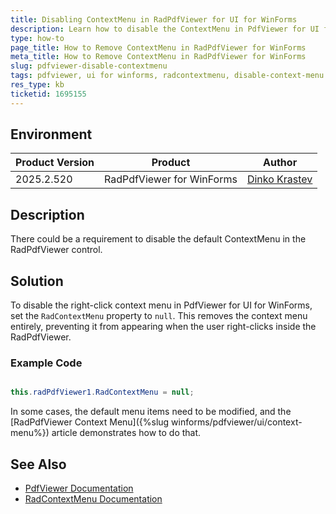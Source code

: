 ```yaml
---
title: Disabling ContextMenu in RadPdfViewer for UI for WinForms
description: Learn how to disable the ContextMenu in PdfViewer for UI for WinForms by removing the RadContextMenu property.
type: how-to
page_title: How to Remove ContextMenu in RadPdfViewer for WinForms
meta_title: How to Remove ContextMenu in RadPdfViewer for WinForms
slug: pdfviewer-disable-contextmenu
tags: pdfviewer, ui for winforms, radcontextmenu, disable-context-menu
res_type: kb
ticketid: 1695155
---
```


## Environment

|Product Version|Product|Author|
|----|----|----|
|2025.2.520|RadPdfViewer for WinForms|[Dinko Krastev](https://www.telerik.com/blogs/author/dinko-krastev)|

## Description

There could be a requirement to disable the default ContextMenu in the RadPdfViewer control. 

## Solution

To disable the right-click context menu in PdfViewer for UI for WinForms, set the `RadContextMenu` property to `null`. This removes the context menu entirely, preventing it from appearing when the user right-clicks inside the RadPdfViewer.

### Example Code

````C#

this.radPdfViewer1.RadContextMenu = null;

````

In some cases, the default menu items need to be modified, and the [RadPdfViewer Context Menu]({%slug winforms/pdfviewer/ui/context-menu%}) article demonstrates how to do that.

## See Also

* [PdfViewer Documentation](https://docs.telerik.com/devtools/winforms/controls/pdfviewer/overview)
* [RadContextMenu Documentation](https://docs.telerik.com/devtools/winforms/controls/menus/contextmenu/context-menus)
